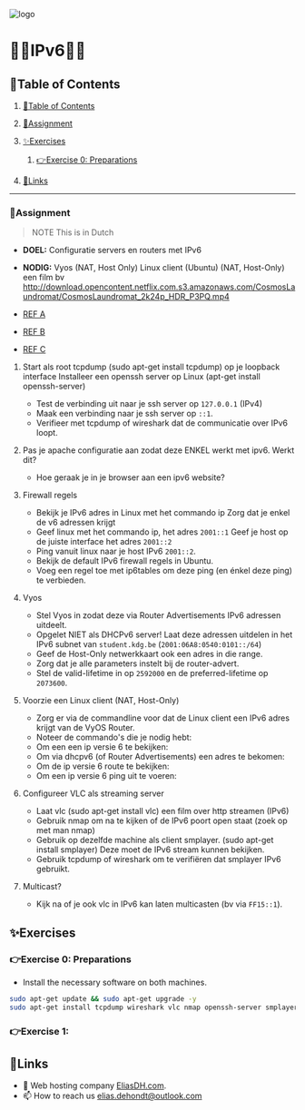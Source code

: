 ![logo](https://eliasdh.com/assets/media/images/logo-github.png)
# 💙🤍IPv6🤍💙

## 📘Table of Contents

1. [📘Table of Contents](#📘table-of-contents)
2. [📝Assignment](#📝assignment)
3. [✨Exercises](#✨exercises)
    1. [👉Exercise 0: Preparations](#👉exercise-0-preparations)


5. [🔗Links](#🔗links)

---

### 📝Assignment 
> NOTE This is in Dutch

- **DOEL:** Configuratie servers en routers met IPv6
- **NODIG:** Vyos (NAT, Host Only) Linux client (Ubuntu) (NAT, Host-Only) een film bv http://download.opencontent.netflix.com.s3.amazonaws.com/CosmosLaundromat/CosmosLaundromat_2k24p_HDR_P3PQ.mp4

- [REF A](https://wiki.vyos.net/wiki/IPv6_Router_Advertisements)
- [REF B](https://tools.ietf.org/html/rfc4861#section-4.2)
- [REF C](http://wiki.videolan.org/Documentation:Streaming_HowTo/Streaming_over_IPv6)


1. Start als root tcpdump (sudo apt-get install tcpdump) op je loopback interface Installeer een openssh server op Linux (apt-get install openssh-server)
    - Test de verbinding uit naar je ssh server op `127.0.0.1` (IPv4)
    - Maak een verbinding naar je ssh server op `::1`.
    - Verifieer met tcpdump of wireshark dat de communicatie over IPv6 loopt.

2. Pas je apache configuratie aan zodat deze ENKEL werkt met ipv6. Werkt dit?
    - Hoe geraak je in je browser aan een ipv6 website?

3. Firewall regels
    - Bekijk je IPv6 adres in Linux met het commando ip Zorg dat je enkel de v6 adressen krijgt
    - Geef linux met het commando ip, het adres `2001::1` Geef je host op de juiste interface het adres `2001::2`
    - Ping vanuit linux naar je host IPv6 `2001::2`.
    - Bekijk de default IPv6 firewall regels in Ubuntu.
    - Voeg een regel toe met ip6tables om deze ping (en énkel deze ping) te verbieden.

4. Vyos
    - Stel Vyos in zodat deze via Router Advertisements IPv6 adressen uitdeelt.
    - Opgelet NIET als DHCPv6 server! Laat deze adressen uitdelen in het IPv6 subnet van `student.kdg.be` (`2001:06A8:0540:0101::/64`)
    - Geef de Host-Only netwerkkaart ook een adres in die range.
    - Zorg dat je alle parameters instelt bij de router-advert.
    - Stel de valid-lifetime in op `2592000` en de preferred-lifetime op `2073600`.

5. Voorzie een Linux client (NAT, Host-Only)
    - Zorg er via de commandline voor dat de Linux client een IPv6 adres krijgt van de VyOS Router.
    - Noteer de commando's die je nodig hebt:
    - Om een een ip versie 6 te bekijken:
    - Om via dhcpv6 (of Router Advertisements) een adres te bekomen:
    - Om de ip versie 6 route te bekijken:
    - Om een ip versie 6 ping uit te voeren:

6. Configureer VLC als streaming server
    - Laat vlc (sudo apt-get install vlc) een film over http streamen (IPv6)
    - Gebruik nmap om na te kijken of de IPv6 poort open staat (zoek op met man nmap)
    - Gebruik op dezelfde machine als client smplayer. (sudo apt-get install smplayer) Deze moet de IPv6 stream kunnen bekijken.
    - Gebruik tcpdump of wireshark om te verifiëren dat smplayer IPv6 gebruikt.

7. Multicast?
    - Kijk na of je ook vlc in IPv6 kan laten multicasten (bv via `FF15::1`).

## ✨Exercises

### 👉Exercise 0: Preparations

- Install the necessary software on both machines.
```bash
sudo apt-get update && sudo apt-get upgrade -y
sudo apt-get install tcpdump wireshark vlc nmap openssh-server smplayer -y
```

### 👉Exercise 1: 










## 🔗Links
- 👯 Web hosting company [EliasDH.com](https://eliasdh.com).
- 📫 How to reach us elias.dehondt@outlook.com